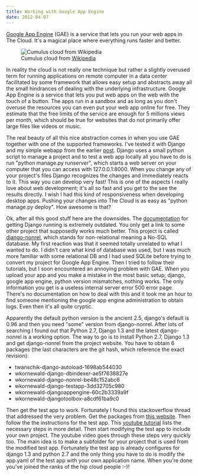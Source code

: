 ```yaml
---
title: Working with Google App Engine
date: 2012-04-07
---
```

<a href="https://developers.google.com/appengine/">Google App Engine</a> (GAE) is a service that lets you run your web apps in The Cloud. It's a magical place where everything runs faster and better.

<figure>
<img src="https://upload.wikimedia.org/wikipedia/commons/thumb/6/65/Congestus_con.jpg/640px-Congestus_con.jpg" alt="Cumulus cloud from Wikipedia" />
<figcaption>Cumulus cloud from <a href="https://en.wikipedia.org/wiki/File:Congestus_con.jpg">Wikipedia</a></figcaption>
</figure>
In reality the cloud is not really one technique but rather a slightly overused term for running applications on remote computer in a data center facilitated by some framework that allows easy setup and abstracts away all the small hindrances of dealing with the underlying infrastructure. Google App Engine is a service that lets you put web apps on the web with the touch of a button. The apps run in a sandbox and as long as you don't overuse the resources you can even put your web app online for free. They estimate that the free limits of the service are enough for 5 millions views per month, which should be true for websites that do not primarily offer large files like videos or music.

The real beauty of all this nice abstraction comes in when you use GAE together with one of the supported frameworks. I've tested it with Django and my simple webapp from the earlier <a href="/2012/04/06/dabbling-in-web-development-with-django.html">post</a>. Django uses a small python script to manage a project and to test a web app locally all you have to do is run "python manage.py runserver", which starts a web server on your computer that you can access with 127.0.0.1:8000. When you change any of your project's files Django recognizes the changes and immediately reacts to it. This way you can develop very fast! This is one of the aspects I really love about web development; it's all so fast and you get to the see the results directly. I wish I had this kind of responsiveness when developing desktop apps. Pushing your changes into The Cloud is as easy as "python manage.py deploy". How awesome is that?

Ok, after all this good stuff here are the downsides. The <a href="https://developers.google.com/appengine/articles/django">documentation</a> for getting Django running is extremely outdated.   You only get a link to some other project that supposedly works much better. This project is called <a href="https://www.allbuttonspressed.com/projects/django-nonrel">django-nonrel</a>, which stands for non-relational meaning a No-SQL database. My first reaction was that it seemed totally unrelated to what I wanted to do. I didn't care what kind of database was used, but I was much more familiar with some relational DB and I had used SQLite before trying to convert my project for Google App Engine. Then I tried to follow their tutorials, but I soon encountered an annoying problem with GAE. When you upload your app and you make a mistake in the most basic setup; django, google app engine, python version mismatches, nothing works. The only information you get is a useless internal server error 500 error page. There's no documentation on how to deal with this and it took me an hour to find someone mentioning the google app engine administration to obtain logs. Even then it's all quite cryptic.

Apparently the default python version is the ancient 2.5, django's default is 0.96 and then you need "some" version from django-nonrel. After lots of searching I found out that Python 2.7, Django 1.3 and the latest django-nonrel is a working option. The way to go is to install Python 2.7, Django 1.3 and get django-nonrel from the project website. You have to obtain 6 packages (the last characters are the git hash, which reference the exact revision): 
<ul>
	<li>twanschik-django-autoload-1698ab544030</li>
	<li>wkornewald-django-dbindexer-ae5f7638827e</li>
	<li>wkornewald-django-nonrel-be48c152abc6</li>
	<li>wkornewald-django-testapp-3dd32705c980</li>
	<li>wkornewald-djangoappengine-60c2b3339a9f</li>
	<li>wkornewald-djangotoolbox-a8cdf61ba9c0</li>
</ul>
Then get the test app to work. Fortunately I found this stackoverflow thread that addressed the very problem. Get the packages from <a href="https://www.allbuttonspressed.com/projects/djangoappengine">this website</a>. Then follow the the instructions for the test app. This <a href="https://www.youtube.com/watch?v=_NHX8HsCuJ4">youtube tutorial</a> lists the necessary steps in more detail. Then start modifying the test app to include your own project. The youtube video goes through these steps very quickly too. The main idea is to make a subfolder for your project that is used from the modified test app. Fortunately the test app is already configures for django 1.3 and python 2.7 and the only thing you have to do is modify the app.yaml of the test app with your own application name. When you're done you've joined the ranks of the hip cloud people :-)!
